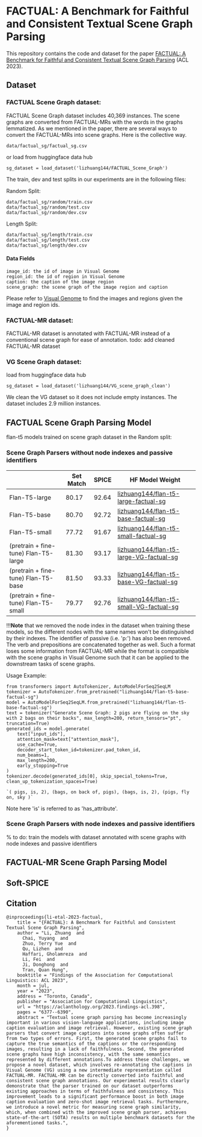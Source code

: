 # FACTUAL: A Benchmark for Faithful and Consistent Textual Scene Graph Parsing

This repository contains the code and dataset for the paper [FACTUAL: A Benchmark for Faithful and Consistent Textual Scene Graph Parsing](https://arxiv.org/pdf/2305.17497.pdf) (ACL 2023).

## Dataset
### FACTUAL Scene Graph dataset:
FACTUAL Scene Graph dataset includes 40,369 instances. The scene graphs are converted from FACTUAL-MRs with the words in the graphs lemmatized. As we mentioned in the paper, there are several ways to convert the FACTUAL-MRs into scene graphs. Here is the collective way.
```angular2html
data/factual_sg/factual_sg.csv
```
or load from huggingface data hub
```angular2html
sg_dataset = load_dataset('lizhuang144/FACTUAL_Scene_Graph')
```
The train, dev and test splits in our experiments are in the following files:

Random Split:
```angular2html
data/factual_sg/random/train.csv
data/factual_sg/random/test.csv
data/factual_sg/random/dev.csv
```
Length Split:
```angular2html
data/factual_sg/length/train.csv
data/factual_sg/length/test.csv
data/factual_sg/length/dev.csv
```

#### Data Fields
```angular2html
image_id: the id of image in Visual Genome
region_id: the id of region in Visual Genome
caption: the caption of the image region
scene_graph: the scene graph of the image region and caption
```
Please refer to [Visual Genome](https://huggingface.co/datasets/visual_genome) to find the images and regions given the image and region ids.

### FACTUAL-MR dataset:
FACTUAL-MR dataset is annotated with FACTUAL-MR instead of a conventional scene graph for ease of annotation.
todo: add cleaned FACTUAL-MR dataset

### VG Scene Graph dataset:
load from huggingface data hub
```angular2html
sg_dataset = load_dataset('lizhuang144/VG_scene_graph_clean')
```
We clean the VG dataset so it does not include empty instances. The dataset includes 2.9 million instances.

## FACTUAL Scene Graph Parsing Model

flan-t5 models trained on scene graph dataset in the Random split:

### Scene Graph Parsers without node indexes and passive identifiers

|  | Set Match | SPICE |HF Model Weight|
| -------- | -------- | -------- |-------- |
| Flan-T5-large   | 80.17   | 92.64   |[lizhuang144/flan-t5-large-factual-sg](https://huggingface.co/lizhuang144/flan-t5-large-factual-sg)|
| Flan-T5-base    | 80.70   | 92.72   | [lizhuang144/flan-t5-base-factual-sg](https://huggingface.co/lizhuang144/flan-t5-base-factual-sg) |
| Flan-T5-small    | 77.72   | 91.67   | [lizhuang144/flan-t5-small-factual-sg](https://huggingface.co/lizhuang144/flan-t5-small-factual-sg) |
| (pretrain + fine-tune) Flan-T5-large    | 81.30   | 93.17   | [lizhuang144/flan-t5-large-VG-factual-sg](https://huggingface.co/lizhuang144/flan-t5-large-VG-factual-sg) |
| (pretrain + fine-tune) Flan-T5-base    | 81.50   | 93.33   | [lizhuang144/flan-t5-base-VG-factual-sg](https://huggingface.co/lizhuang144/flan-t5-base-VG-factual-sg) |
| (pretrain + fine-tune) Flan-T5-small    | 79.77   | 92.76   | [lizhuang144/flan-t5-small-VG-factual-sg](https://huggingface.co/lizhuang144/flan-t5-small-VG-factual-sg) |


!!!**Note** that we removed the node index in the dataset when training these models, so the different nodes with the same names won't be distinguished by their indexes. The identifier of passive (i.e. 'p:') has also been removed. The verb and prepositions are concatenated together as well. Such a format loses some information from FACTUAL-MR while the format is compatible with the scene graphs in Visual Genome such that it can be applied to the downstream tasks of scene graphs.

Usage Example:

```
from transformers import AutoTokenizer, AutoModelForSeq2SeqLM
tokenizer = AutoTokenizer.from_pretrained("lizhuang144/flan-t5-base-factual-sg")
model = AutoModelForSeq2SeqLM.from_pretrained("lizhuang144/flan-t5-base-factual-sg")
text = tokenizer("Generate Scene Graph: 2 pigs are flying on the sky with 2 bags on their backs", max_length=200, return_tensors="pt", truncation=True)
generated_ids = model.generate(
    text["input_ids"],
    attention_mask=text["attention_mask"],
    use_cache=True,
    decoder_start_token_id=tokenizer.pad_token_id,
    num_beams=1,
    max_length=200,
    early_stopping=True
)
tokenizer.decode(generated_ids[0], skip_special_tokens=True, clean_up_tokenization_spaces=True)

`( pigs, is, 2), (bags, on back of, pigs), (bags, is, 2), (pigs, fly on, sky )`

```

Note here 'is' is referred to as 'has_attribute'.

### Scene Graph Parsers with node indexes and passive identifiers

% to do: train the models with dataset annotated with scene graphs with node indexes and passive identifiers

## FACTUAL-MR Scene Graph Parsing Model

## Soft-SPICE

## Citation
```
@inproceedings{li-etal-2023-factual,
    title = "{FACTUAL}: A Benchmark for Faithful and Consistent Textual Scene Graph Parsing",
    author = "Li, Zhuang  and
      Chai, Yuyang  and
      Zhuo, Terry Yue  and
      Qu, Lizhen  and
      Haffari, Gholamreza  and
      Li, Fei  and
      Ji, Donghong  and
      Tran, Quan Hung",
    booktitle = "Findings of the Association for Computational Linguistics: ACL 2023",
    month = jul,
    year = "2023",
    address = "Toronto, Canada",
    publisher = "Association for Computational Linguistics",
    url = "https://aclanthology.org/2023.findings-acl.398",
    pages = "6377--6390",
    abstract = "Textual scene graph parsing has become increasingly important in various vision-language applications, including image caption evaluation and image retrieval. However, existing scene graph parsers that convert image captions into scene graphs often suffer from two types of errors. First, the generated scene graphs fail to capture the true semantics of the captions or the corresponding images, resulting in a lack of faithfulness. Second, the generated scene graphs have high inconsistency, with the same semantics represented by different annotations.To address these challenges, we propose a novel dataset, which involves re-annotating the captions in Visual Genome (VG) using a new intermediate representation called FACTUAL-MR. FACTUAL-MR can be directly converted into faithful and consistent scene graph annotations. Our experimental results clearly demonstrate that the parser trained on our dataset outperforms existing approaches in terms of faithfulness and consistency. This improvement leads to a significant performance boost in both image caption evaluation and zero-shot image retrieval tasks. Furthermore, we introduce a novel metric for measuring scene graph similarity, which, when combined with the improved scene graph parser, achieves state-of-the-art (SOTA) results on multiple benchmark datasets for the aforementioned tasks.",
}
```


